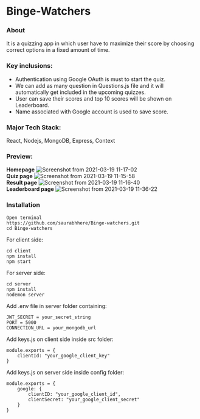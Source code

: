 # Binge-Watchers
### About
It is a quizzing app in which user have to maximize their score by choosing correct options in a fixed amount of time. 

### Key inclusions:
- Authentication using Google OAuth is must to start the quiz.
- We can add as many question in Questions.js file and it will automatically get included in the upcoming quizzes.
- User can save their scores and top 10 scores will be shown on Leaderboard.
- Name associated with Google account is used to save score.

### Major Tech Stack:
React, Nodejs, MongoDB, Express, Context

### Preview:

**Homepage**
![Screenshot from 2021-03-19 11-17-02](https://user-images.githubusercontent.com/60233336/111738286-18af7500-88a7-11eb-9306-b048e356b9fe.png)
<br>
**Quiz page**
![Screenshot from 2021-03-19 11-15-58](https://user-images.githubusercontent.com/60233336/111738295-1baa6580-88a7-11eb-8d5c-47eaa51c869d.png)
<br>
**Result page**
![Screenshot from 2021-03-19 11-16-40](https://user-images.githubusercontent.com/60233336/111738289-1a793880-88a7-11eb-8777-26821b7e8797.png)
<br>
**Leaderboard page**
![Screenshot from 2021-03-19 11-36-22](https://user-images.githubusercontent.com/60233336/111738419-5a402000-88a7-11eb-8550-3b0993899bac.png)
<br>

### Installation

```
Open terminal
https://github.com/saurabhhere/Binge-watchers.git
cd Binge-watchers
```
For client side:
```
cd client
npm install
npm start
```
For server side:
```
cd server
npm install 
nodemon server
```
Add .env file in server folder containing:
```
JWT_SECRET = your_secret_string
PORT = 5000
CONNECTION_URL = your_mongodb_url
```
Add keys.js on client side inside src folder:
```
module.exports = {
    clientId: "your_google_client_key"
}
```
Add keys.js on server side inside config folder:
```
module.exports = {
    google: {
        clientID: "your_google_client_id",
        clientSecret: "your_google_client_secret"
    }
}
```



